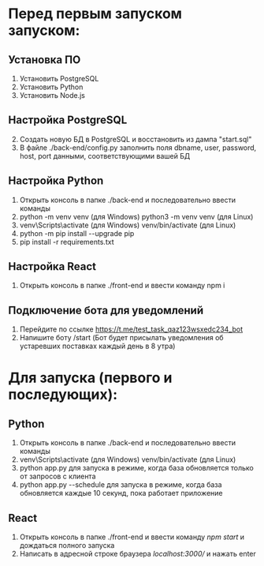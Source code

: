 # Перед первым запуском запуском:
## Установка ПО
1) Установить PostgreSQL
2) Установить Python
3) Установить Node.js

## Настройка PostgreSQL
2) Создать новую БД в PostgreSQL и восстановить из дампа "start.sql"
3) В файле ./back-end/config.py заполнить поля dbname, user, password, host, port данными, соответствующими вашей БД

## Настройка Python
1) Открыть консоль в папке ./back-end и последовательно ввести команды
2) python -m venv venv (для Windows)
   python3 -m venv venv (для Linux)
3) venv\Scripts\activate (для Windows) 
   venv/bin/activate (для Linux)
4) python -m pip install --upgrade pip
5) pip install -r requirements.txt

## Настройка React
1) Открыть консоль в папке ./front-end и ввести команду npm i

## Подключение бота для уведомлений
1) Перейдите по ссылке https://t.me/test_task_qaz123wsxedc234_bot 
2) Напишите боту /start
(Бот будет присылать уведомления об устаревших поставках каждый день в 8 утра)

# Для запуска (первого и последующих):
## Python
1) Открыть консоль в папке ./back-end и последовательно ввести команды
2) venv\Scripts\activate (для Windows) 
   venv/bin/activate (для Linux)
3) python app.py 
     для запуска в режиме, когда база обновляется только от запросов с клиента
4) python app.py --schedule
     для запуска в режиме, когда база обновляется каждые 10 секунд, пока работает приложение

## React
1) Открыть консоль в папке ./front-end и ввести команду *npm start* и дождаться полного запуска
2) Написать в адресной строке браузера *localhost:3000/* и нажать enter
